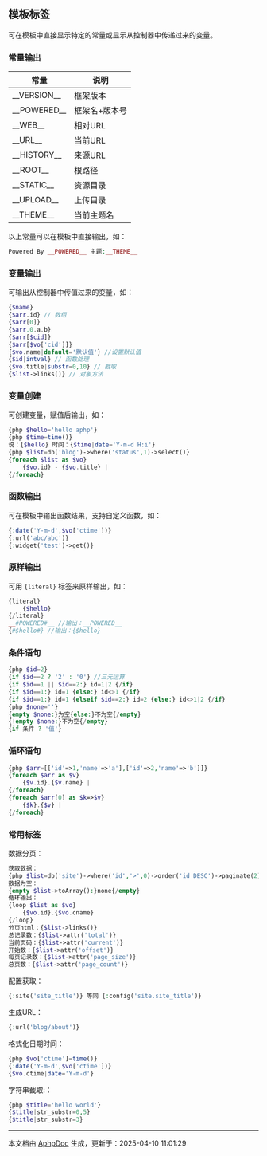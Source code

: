 ##  模板标签

可在模板中直接显示特定的常量或显示从控制器中传递过来的变量。

### 常量输出

| 常量 | 说明 |
| ------ | ------ |
| \_\_VERSION\_\_ | 框架版本 |
| \_\_POWERED\_\_ | 框架名+版本号 |
| \_\_WEB\_\_| 相对URL|
| \_\_URL\_\_| 当前URL|
| \_\_HISTORY\_\_| 来源URL|
| \_\_ROOT\_\_| 根路径|
| \_\_STATIC\_\_| 资源目录|
| \_\_UPLOAD\_\_| 上传目录|
| \_\_THEME\_\_| 当前主题名|

以上常量可以在模板中直接输出，如：

```php
Powered By __POWERED__ 主题:__THEME__
```

### 变量输出

可输出从控制器中传值过来的变量，如：

```php
{$name} 
{$arr.id} // 数组
{$arr[0]} 
{$arr.0.a.b}
{$arr[$cid]}
{$arr[$vo['cid']]}
{$vo.name|default='默认值'} //设置默认值 
{$id|intval} // 函数处理
{$vo.title|substr=0,10} // 截取
{$list->links()} // 对象方法
```

### 变量创建

可创建变量，赋值后输出，如：

```php 
{php $hello='hello aphp'}
{php $time=time()}
说：{$hello} 时间：{$time|date='Y-m-d H:i'}
{php $list=db('blog')->where('status',1)->select()}
{foreach $list as $vo}
	{$vo.id} - {$vo.title} |
{/foreach}
```

### 函数输出

可在模板中输出函数结果，支持自定义函数，如：

```php
{:date('Y-m-d',$vo['ctime'])} 
{:url('abc/abc')}
{:widget('test')->get()}
```

### 原样输出

可用 `{literal}` 标签来原样输出，如：

```php
{literal}
    {$hello}
{/literal}
__#POWERED#__ //输出：__POWERED__
{#$hello#} //输出：{$hello}
```

### 条件语句

```php
{php $id=2}
{if $id==2 ? '2' : '0'} //三元运算
{if $id==1 || $id==2:} id=1|2 {/if}
{if $id==1:} id=1 {else:} id<>1 {/if}
{if $id==1:} id=1 {elseif $id==2:} id=2 {else:} id<>1|2 {/if}
{php $none=''}
{empty $none:}为空{else:}不为空{/empty}
{!empty $none:}不为空{/empty}
{if 条件 ? '值'}
```

### 偱环语句

```php
{php $arr=[['id'=>1,'name'=>'a'],['id'=>2,'name'=>'b']]}
{foreach $arr as $v} 
    {$v.id}.{$v.name} |
{/foreach}
{foreach $arr[0] as $k=>$v}
    {$k}.{$v} | 
{/foreach}
```

### 常用标签

数据分页：

```php
获取数据：
{php $list=db('site')->where('id','>',0)->order('id DESC')->paginate(2)}
数据为空：
{empty $list->toArray():}none{/empty}
偱环输出：
{loop $list as $vo}
    {$vo.id}.{$vo.cname}
{/loop}
分页html：{$list->links()}
总记录数：{$list->attr('total')}
当前页码：{$list->attr('current')}
开始数：{$list->attr('offset')}
每页记录数：{$list->attr('page_size')}
总页数：{$list->attr('page_count')}
```

配置获取：

```php
{:site('site_title')} 等同 {:config('site.site_title')}
```

生成URL：

```php
{:url('blog/about')}
```

格式化日期时间：

```php
{php $vo['ctime']=time()}
{:date('Y-m-d',$vo['ctime'])} 
{$vo.ctime|date='Y-m-d'}
```

字符串截取:：

```php
{php $title='hello world'}
{$title|str_substr=0,5}
{$title|str_substr=3}
```



---

本文档由 [AphpDoc](https://doc.aphp.top) 生成，更新于：2025-04-10 11:01:29